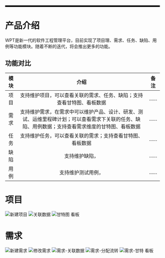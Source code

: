 <hr style="border: 2px solid black;">

# 产品介绍
WPT是新一代的软件工程管理平台，目前实现了项目理、需求、任务、缺陷、用例等功能模块。随着不断的迭代，将会推出更多的功能。

## 功能对比
|    模块    |    介绍    |    备注    |
|:----------:|:----------:|:----------:|
|    项目    | 支持维护项目，可以查看关联的需求、任务、缺陷；支持查看甘特图、看板数据  | ...... |
|    需求    | 支持维护需求，在需求中可以维护产品、设计、研发、测试、运维里程碑计划；可以查看需求下关联的任务、缺陷、用例数据；支持查看需求维度的甘特图、看板数据  | ...... |
|    任务    | 支持维护任务，可以查看关联的需求；支持查看甘特图、看板数据|......|
|    缺陷    | 支持维护缺陷，|......|
|    用例    | 支持维护测试用例，|......|

# 项目
![新建项目](https://github.com/ai-bytedance/WPT/assets/171111554/cebaa7d8-5b60-4e7f-b0c7-6090b161328c)
![关联数据](https://github.com/ai-bytedance/WPT/assets/171111554/641b7e86-1550-4320-b66c-a8b2f6d42a65)
![甘特图 看板](https://github.com/ai-bytedance/WPT/assets/171111554/33a75a48-6bf0-4fa3-a771-11bab8cb25e3)

# 需求
![新建需求](https://github.com/ai-bytedance/WPT/assets/171111554/c2327589-2231-4507-80fe-c908372fb09b)
![修改需求](https://github.com/ai-bytedance/WPT/assets/171111554/c7d082e1-6143-4fd0-b81d-97438333bc17)
![需求-关联数据](https://github.com/ai-bytedance/WPT/assets/171111554/3d9c6fe3-63d5-4f92-a41c-a5e6db7d875f)
![需求-分配流转](https://github.com/ai-bytedance/WPT/assets/171111554/ab0ef036-b815-4d80-8088-e7b0f49a2f28)
![需求-甘特 看板](https://github.com/ai-bytedance/WPT/assets/171111554/1d846177-fb1d-4be4-ae04-87530476e859)



